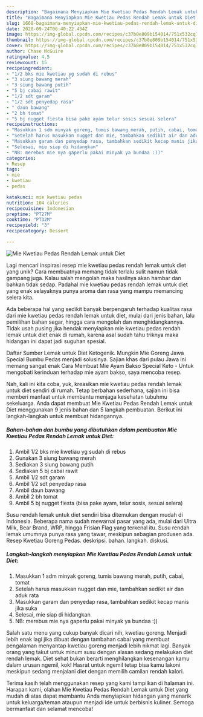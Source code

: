```yaml
---
description: "Bagaimana Menyiapkan Mie Kwetiau Pedas Rendah Lemak untuk Diet, Bisa Manjain Lidah"
title: "Bagaimana Menyiapkan Mie Kwetiau Pedas Rendah Lemak untuk Diet, Bisa Manjain Lidah"
slug: 1668-bagaimana-menyiapkan-mie-kwetiau-pedas-rendah-lemak-untuk-diet-bisa-manjain-lidah
date: 2020-09-24T06:40:22.434Z
image: https://img-global.cpcdn.com/recipes/c37b0e809b154014/751x532cq70/mie-kwetiau-pedas-rendah-lemak-untuk-diet-foto-resep-utama.jpg
thumbnail: https://img-global.cpcdn.com/recipes/c37b0e809b154014/751x532cq70/mie-kwetiau-pedas-rendah-lemak-untuk-diet-foto-resep-utama.jpg
cover: https://img-global.cpcdn.com/recipes/c37b0e809b154014/751x532cq70/mie-kwetiau-pedas-rendah-lemak-untuk-diet-foto-resep-utama.jpg
author: Chase McGuire
ratingvalue: 4.5
reviewcount: 15
recipeingredient:
- "1/2 bks mie kwetiau yg sudah di rebus"
- "3 siung bawang merah"
- "3 siung bawang putih"
- "5 bj cabai rawit"
- "1/2 sdt garam"
- "1/2 sdt penyedap rasa"
- " daun bawang"
- "2 bh tomat"
- "5 bj nugget fiesta bisa pake ayam telur sosis sesuai selera"
recipeinstructions:
- "Masukkan 1 sdm minyak goreng, tumis bawang merah, putih, cabai, tomat"
- "Setelah harus masukkan nugget dan mie, tambahkan sedikit air dan aduk rata"
- "Masukkan garam dan penyedap rasa, tambahkan sedikit kecap manis jika suka"
- "Selesai, mie siap di hidangkan"
- "NB: merebus mie nya gaperlu pakai minyak ya bundaa :))"
categories:
- Resep
tags:
- mie
- kwetiau
- pedas

katakunci: mie kwetiau pedas 
nutrition: 104 calories
recipecuisine: Indonesian
preptime: "PT27M"
cooktime: "PT32M"
recipeyield: "3"
recipecategory: Dessert

---
```



![Mie Kwetiau Pedas Rendah Lemak untuk Diet](https://img-global.cpcdn.com/recipes/c37b0e809b154014/751x532cq70/mie-kwetiau-pedas-rendah-lemak-untuk-diet-foto-resep-utama.jpg)

Lagi mencari inspirasi resep mie kwetiau pedas rendah lemak untuk diet yang unik? Cara membuatnya memang tidak terlalu sulit namun tidak gampang juga. Kalau salah mengolah maka hasilnya akan hambar dan bahkan tidak sedap. Padahal mie kwetiau pedas rendah lemak untuk diet yang enak selayaknya punya aroma dan rasa yang mampu memancing selera kita.

Ada beberapa hal yang sedikit banyak berpengaruh terhadap kualitas rasa dari mie kwetiau pedas rendah lemak untuk diet, mulai dari jenis bahan, lalu pemilihan bahan segar, hingga cara mengolah dan menghidangkannya. Tidak usah pusing jika hendak menyiapkan mie kwetiau pedas rendah lemak untuk diet enak di rumah, karena asal sudah tahu triknya maka hidangan ini dapat jadi suguhan spesial.

Daftar Sumber Lemak untuk Diet Ketogenik. Mungkin Mie Goreng Jawa Special Bumbu Pedas menjadi solusinya. Sajian khas dari pulau Jawa ini memang sangat enak Cara Membuat Mie Ayam Bakso Special Keto - Untuk mengobati kerinduan terhadap mie ayam bakso, saya mencoba resep.


Nah, kali ini kita coba, yuk, kreasikan mie kwetiau pedas rendah lemak untuk diet sendiri di rumah. Tetap berbahan sederhana, sajian ini bisa memberi manfaat untuk membantu menjaga kesehatan tubuhmu sekeluarga. Anda dapat membuat Mie Kwetiau Pedas Rendah Lemak untuk Diet menggunakan 9 jenis bahan dan 5 langkah pembuatan. Berikut ini langkah-langkah untuk membuat hidangannya.

<!--inarticleads1-->

##### Bahan-bahan dan bumbu yang dibutuhkan dalam pembuatan Mie Kwetiau Pedas Rendah Lemak untuk Diet:

1. Ambil 1/2 bks mie kwetiau yg sudah di rebus
1. Gunakan 3 siung bawang merah
1. Sediakan 3 siung bawang putih
1. Sediakan 5 bj cabai rawit
1. Ambil 1/2 sdt garam
1. Ambil 1/2 sdt penyedap rasa
1. Ambil  daun bawang
1. Ambil 2 bh tomat
1. Ambil 5 bj nugget fiesta (bisa pake ayam, telur sosis, sesuai selera)


Susu rendah lemak untuk diet sendiri bisa ditemukan dengan mudah di Indonesia. Beberapa nama sudah mewarnai pasar yang ada, mulai dari Ultra Milk, Bear Brand, WRP, hingga Frisian Flag yang terkenal itu. Susu rendah lemak umumnya punya rasa yang tawar, meskipun sebagian produsen ada. Resep Kwetiau Goreng Pedas. deskripsi. bahan. langkah. diskusi. 

<!--inarticleads2-->

##### Langkah-langkah menyiapkan Mie Kwetiau Pedas Rendah Lemak untuk Diet:

1. Masukkan 1 sdm minyak goreng, tumis bawang merah, putih, cabai, tomat
1. Setelah harus masukkan nugget dan mie, tambahkan sedikit air dan aduk rata
1. Masukkan garam dan penyedap rasa, tambahkan sedikit kecap manis jika suka
1. Selesai, mie siap di hidangkan
1. NB: merebus mie nya gaperlu pakai minyak ya bundaa :))


Salah satu menu yang cukup banyak dicari nih, kwetiau goreng. Menjadi lebih enak lagi jika dibuat dengan tambahan cabai yang membuat pengalaman menyantap kwetiau goreng menjadi lebih nikmat lagi. Banyak orang yang takut untuk minum susu dengan alasan sedang melakukan diet rendah lemak. Diet sehat bukan berarti menghilangkan kesenangan kamu dalam urusan ngemil, kok! Hasrat untuk ngemil tetap bisa kamu lakoni meskipun sedang menjalani diet dengan memilih camilan rendah kalori. 

Terima kasih telah menggunakan resep yang kami tampilkan di halaman ini. Harapan kami, olahan Mie Kwetiau Pedas Rendah Lemak untuk Diet yang mudah di atas dapat membantu Anda menyiapkan hidangan yang menarik untuk keluarga/teman ataupun menjadi ide untuk berbisnis kuliner. Semoga bermanfaat dan selamat mencoba!
